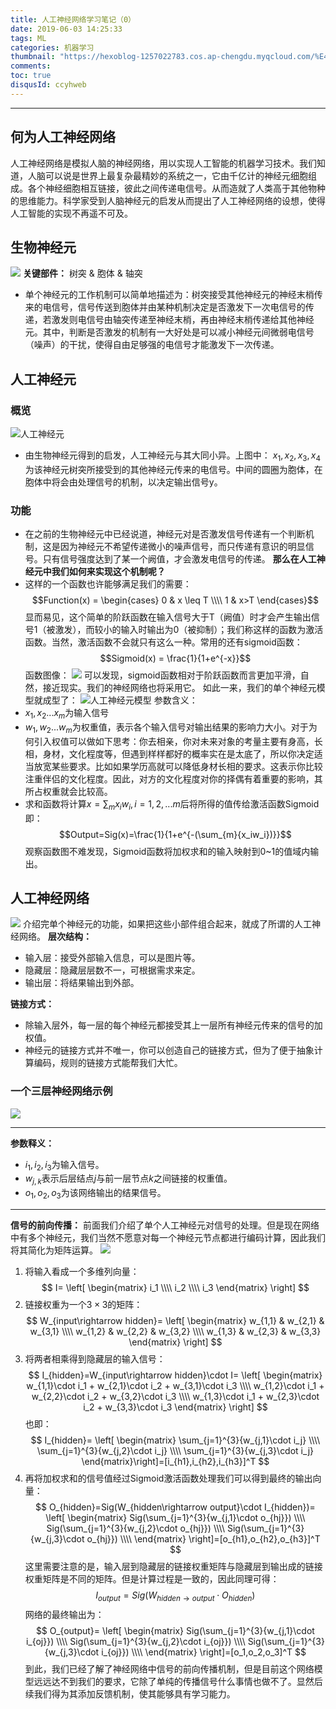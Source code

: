 ```yaml
---
title: 人工神经网络学习笔记（0）
date: 2019-06-03 14:25:33
tags: ML
categories: 机器学习
thumbnail: "https://hexoblog-1257022783.cos.ap-chengdu.myqcloud.com/%E4%BA%BA%E5%B7%A5%E7%A5%9E%E7%BB%8F%E7%BD%91%E7%BB%9C%E5%AD%A6%E4%B9%A0%E7%AC%94%E8%AE%B0%EF%BC%880%EF%BC%89/ml_1.jpg"
comments: 
toc: true
disqusId: ccyhweb
---
```



---
## 何为人工神经网络
人工神经网络是模拟人脑的神经网络，用以实现人工智能的机器学习技术。我们知道，人脑可以说是世界上最复杂最精妙的系统之一，它由千亿计的神经元细胞组成。各个神经细胞相互链接，彼此之间传递电信号。从而造就了人类高于其他物种的思维能力。科学家受到人脑神经元的启发从而提出了人工神经网络的设想，使得人工智能的实现不再遥不可及。
<!-- more -->
## 生物神经元
![](https://ss1.bdstatic.com/70cFvXSh_Q1YnxGkpoWK1HF6hhy/it/u=2877951112,4239204535&fm=26&gp=0.jpg)
**关键部件：** 树突 & 胞体 & 轴突
* 单个神经元的工作机制可以简单地描述为：树突接受其他神经元的神经末梢传来的电信号，信号传送到胞体并由某种机制决定是否激发下一次电信号的传递，若激发则电信号由轴突传递至神经末梢，再由神经末梢传递给其他神经元。其中，判断是否激发的机制有一大好处是可以减小神经元间微弱电信号（噪声）的干扰，使得自由足够强的电信号才能激发下一次传递。

## 人工神经元
### 概览
![人工神经元](https://ss1.bdstatic.com/70cFuXSh_Q1YnxGkpoWK1HF6hhy/it/u=1784596280,2741805283&fm=26&gp=0.jpg)
* 由生物神经元得到的启发，人工神经元与其大同小异。上图中： $x_1,x_2,x_3,x_4$ 为该神经元树突所接受到的其他神经元传来的电信号。中间的圆圈为胞体，在胞体中将会由处理信号的机制，以决定输出信号y。
### 功能
* 在之前的生物神经元中已经说道，神经元对是否激发信号传递有一个判断机制，这是因为神经元不希望传递微小的噪声信号，而只传递有意识的明显信号。只有信号强度达到了某一个阙值，才会激发电信号的传递。
**那么在人工神经元中我们如何来实现这个机制呢？**
* 这样的一个函数也许能够满足我们的需要：
$$Function(x) = \begin{cases}  
0 & x \leq T \\\\
1 & x>T
\end{cases}$$
显而易见，这个简单的阶跃函数在输入信号大于T（阙值）时才会产生输出信号1（被激发），而较小的输入时输出为0（被抑制）；我们称这样的函数为激活函数。当然，激活函数不会就只有这么一种。常用的还有sigmoid函数：
$$Sigmoid(x) = \frac{1}{1+e^{-x}}$$
函数图像：
![](https://ss2.bdstatic.com/70cFvnSh_Q1YnxGkpoWK1HF6hhy/it/u=2160826125,3899173269&fm=26&gp=0.jpg)
可以发现，sigmoid函数相对于阶跃函数而言更加平滑，自然，接近现实。我们的神经网络也将采用它。
如此一来，我们的单个神经元模型就成型了：
![人工神经元模型](https://images2015.cnblogs.com/blog/764050/201606/764050-20160619112701960-1012598812.png)
参数含义：
* $x_1 ,x_2... x_m$为输入信号
* $w_1 ,w_2... w_m$为权重值，表示各个输入信号对输出结果的影响力大小。对于为何引入权值可以做如下思考：你去相亲，你对未来对象的考量主要有身高，长相，身材，文化程度等，但遇到样样都好的概率实在是太底了，所以你决定适当放宽某些要求。比如如果学历高就可以降低身材长相的要求。这表示你比较注重伴侣的文化程度。因此，对方的文化程度对你的择偶有着重要的影响，其所占权重就会比较高。
* 求和函数将计算$x=\sum_{m}{x_iw_i},i=1,2,...m$后将所得的值传给激活函数Sigmoid即：
$$Output=Sig(x)=\frac{1}{1+e^{-(\sum_{m}{x_iw_i})}}$$
观察函数图不难发现，Sigmoid函数将加权求和的输入映射到0~1的值域内输出。
## 人工神经网络
![](https://ss0.bdstatic.com/70cFuHSh_Q1YnxGkpoWK1HF6hhy/it/u=266571296,2744303426&fm=26&gp=0.jpg)
介绍完单个神经元的功能，如果把这些小部件组合起来，就成了所谓的人工神经网络。
**层次结构：**
* 输入层：接受外部输入信息，可以是图片等。
* 隐藏层：隐藏层层数不一，可根据需求来定。
* 输出层：将结果输出到外部。

**链接方式：**
* 除输入层外，每一层的每个神经元都接受其上一层所有神经元传来的信号的加权值。
* 神经元的链接方式并不唯一，你可以创造自己的链接方式，但为了便于抽象计算编码，规则的链接方式能帮我们大忙。

### 一个三层神经网络示例
![](http://hexoblog-1257022783.cos.ap-chengdu.myqcloud.com/%E4%BA%BA%E5%B7%A5%E7%A5%9E%E7%BB%8F%E7%BD%91%E7%BB%9C%E5%AD%A6%E4%B9%A0%E7%AC%94%E8%AE%B0%EF%BC%880%EF%BC%89/20190603023656961.png)

--------------------------------------
**参数释义：**
* $i_1,i_2,i_3$为输入信号。
* $w_{j,k}$表示后层结点$j$与前一层节点$k$之间链接的权重值。
* $o_1,o_2,o_3$为该网络输出的结果信号。

---

**信号的前向传播：**
前面我们介绍了单个人工神经元对信号的处理。但是现在网络中有多个神经元，我们当然不愿意对每一个神经元节点都进行编码计算，因此我们将其简化为矩阵运算。
![](http://hexoblog-1257022783.cos.ap-chengdu.myqcloud.com/%E4%BA%BA%E5%B7%A5%E7%A5%9E%E7%BB%8F%E7%BD%91%E7%BB%9C%E5%AD%A6%E4%B9%A0%E7%AC%94%E8%AE%B0%EF%BC%880%EF%BC%89/20190603023612835.png)
1. 将输入看成一个多维列向量：
$$
I=
\left[
\begin{matrix}
i_1 \\\\
i_2 \\\\
i_3 
\end{matrix} \right]
$$
2. 链接权重为一个$3\times3$的矩阵：
$$
W_{input\rightarrow hidden}=
\left[
\begin{matrix}
w_{1,1} & w_{2,1} & w_{3,1} \\\\
w_{1,2} & w_{2,2} & w_{3,2} \\\\
w_{1,3} & w_{2,3} & w_{3,3} 
\end{matrix} \right]
$$
3. 将两者相乘得到隐藏层的输入信号：
$$
I_{hidden}=W_{input\rightarrow hidden}\cdot I=
\left[
\begin{matrix}
w_{1,1}\cdot i_1 + w_{2,1}\cdot i_2 + w_{3,1}\cdot i_3 \\\\
w_{1,2}\cdot i_1 + w_{2,2}\cdot i_2 + w_{3,2}\cdot i_3 \\\\
w_{1,3}\cdot i_1 + w_{2,3}\cdot i_2 + w_{3,3}\cdot i_3 
\end{matrix} \right]
$$
也即：
$$
I_{hidden}=
\left[
\begin{matrix}
\sum_{j=1}^{3}{w_{j,1}\cdot i_j} \\\\
\sum_{j=1}^{3}{w_{j,2}\cdot i_j} \\\\
\sum_{j=1}^{3}{w_{j,3}\cdot i_j} 
\end{matrix}\right]=[i_{h1},i_{h2},i_{h3}]^T
$$
4. 再将加权求和的信号值经过Sigmoid激活函数处理我们可以得到最终的输出向量：
$$
O_{hidden}=Sig(W_{hidden\rightarrow output}\cdot I_{hidden})=
\left[
\begin{matrix}
Sig(\sum_{j=1}^{3}{w_{j,1}\cdot o_{hj}}) \\\\
Sig(\sum_{j=1}^{3}{w_{j,2}\cdot o_{hj}}) \\\\
Sig(\sum_{j=1}^{3}{w_{j,3}\cdot o_{hj}}) \\\\
\end{matrix}
\right]=[o_{h1},o_{h2},o_{h3}]^T
$$
这里需要注意的是，输入层到隐藏层的链接权重矩阵与隐藏层到输出成的链接权重矩阵是不同的矩阵。但是计算过程是一致的，因此同理可得：
$$
I_{output}=Sig(W_{hidden\rightarrow output}\cdot O_{hidden})
$$
网络的最终输出为：
$$
O_{output}=
\left[
\begin{matrix}
Sig(\sum_{j=1}^{3}{w_{j,1}\cdot i_{oj}}) \\\\
Sig(\sum_{j=1}^{3}{w_{j,2}\cdot i_{oj}}) \\\\
Sig(\sum_{j=1}^{3}{w_{j,3}\cdot i_{oj}}) \\\\
\end{matrix}
\right]=[o_1,o_2,o_3]^T
$$
到此，我们已经了解了神经网络中信号的前向传播机制，但是目前这个网络模型远远达不到我们的要求，它除了单纯的传播信号什么事情也做不了。显然后续我们得为其添加反馈机制，使其能够具有学习能力。